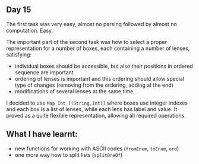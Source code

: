 ## Day 15

The first task was very easy, almost no parsing followed by almost no computation. Easy.

The important part of the second task was how to select a proper representation for a number of boxes, each containing a number of lenses, satisfying:
- individual boxes should be accessible, but also their positions in ordered sequence are important
- ordering of lenses is important and this ordering should allow special type of changes (removing from the ordering, adding at the end)
- modifications of several lenses at the same time.

I decided to use `Map Int [(String,Int)]` where boxes use integer indexes and each box is a list of lenses, while each lens has label and value. It proved as a quite flexible representation, allowing all required operations.

## What I have learnt:

- new functions for working with ASCII codes (`fromEnum`, `toEnum`, `ord`)
- one more way how to split lists (`splitOneOf`)
